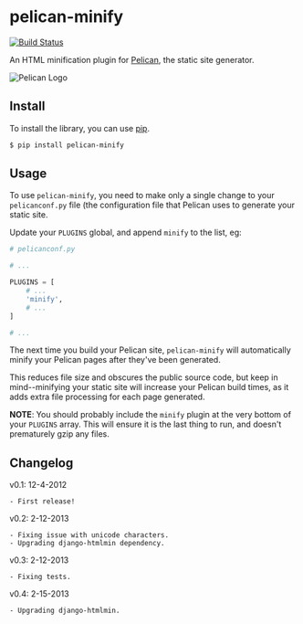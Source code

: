 # pelican-minify

[![Build Status](https://secure.travis-ci.org/rdegges/pelican-minify.png?branch=master)](https://travis-ci.org/rdegges/pelican-minify)

An HTML minification plugin for
[Pelican](http://pelican.readthedocs.org/en/latest/), the static site generator.

![Pelican Logo](https://github.com/rdegges/pelican-minify/raw/master/pelican.png)


## Install

To install the library, you can use
[pip](http://www.pip-installer.org/en/latest/).

```bash
$ pip install pelican-minify
```


## Usage

To use `pelican-minify`, you need to make only a single change to your
`pelicanconf.py` file (the configuration file that Pelican uses to generate
your static site.

Update your `PLUGINS` global, and append `minify` to the list, eg:

``` python
# pelicanconf.py

# ...

PLUGINS = [
    # ...
    'minify',
    # ...
]

# ...
```

The next time you build your Pelican site, `pelican-minify` will automatically
minify your Pelican pages after they've been generated.

This reduces file size and obscures the public source code, but keep in
mind--minifying your static site will increase your Pelican build times, as it
adds extra file processing for each page generated.

**NOTE**: You should probably include the `minify` plugin at the very bottom of
your `PLUGINS` array.  This will ensure it is the last thing to run, and
doesn't prematurely gzip any files.


## Changelog

v0.1: 12-4-2012

    - First release!

v0.2: 2-12-2013

    - Fixing issue with unicode characters.
    - Upgrading django-htmlmin dependency.

v0.3: 2-12-2013

    - Fixing tests.

v0.4: 2-15-2013

    - Upgrading django-htmlmin.
